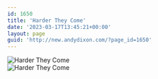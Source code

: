 ```yaml
---
id: 1650
title: 'Harder They Come'
date: '2023-03-17T13:45:21+00:00'
layout: page
guid: 'http://new.andydixon.com/?page_id=1650'
---
```


![Harder They Come](https://i0.wp.com/assets.g8x2.ldn.idrivee2-23.com/posters/Harder%20They%20Come%2001.jpg?w=1200&ssl=1 "Harder They Come")  
![Harder They Come](https://i0.wp.com/assets.g8x2.ldn.idrivee2-23.com/posters/Harder%20They%20Come%2002.jpg?w=1200&ssl=1 "Harder They Come")